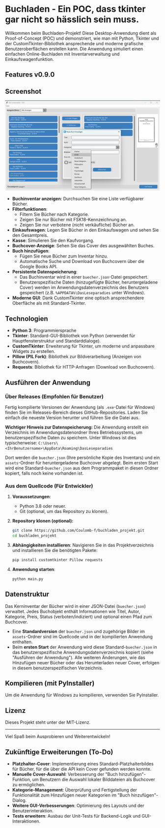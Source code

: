 # Buchladen - Ein POC, dass tkinter gar nicht so hässlich sein muss.

Willkommen beim Buchladen-Projekt! Diese Desktop-Anwendung dient als Proof-of-Concept (POC) und demonstriert, wie man mit Python, Tkinter und der CustomTkinter-Bibliothek ansprechende und moderne grafische Benutzeroberflächen erstellen kann. Die Anwendung simuliert einen einfachen Online-Buchladen mit Inventarverwaltung und Einkaufswagenfunktion.

## Features v0.9.0

## Screenshot

![Buchladen Anwendung Screenshot](dasLeseparadies.png) 

*   **Buchinventar anzeigen**: Durchsuchen Sie eine Liste verfügbarer Bücher.
*   **Filterfunktionen**:
    *   Filtern Sie Bücher nach Kategorie.
    *   Zeigen Sie nur Bücher mit FSK18-Kennzeichnung an.
    *   Zeigen Sie nur verbotene (nicht verkäufliche) Bücher an.
*   **Einkaufswagen**: Legen Sie Bücher in den Einkaufswagen und sehen Sie den Gesamtpreis.
*   **Kasse**: Simulieren Sie den Kaufvorgang.
*   **Buchcover-Anzeige**: Sehen Sie das Cover des ausgewählten Buches.
*   **Buch hinzufügen**:
    *   Fügen Sie neue Bücher zum Inventar hinzu.
    *   Automatische Suche und Download von Buchcovern über die Google Books API.
*   **Persistente Datenspeicherung**:
    *   Das Buchinventar wird in einer `buecher.json`-Datei gespeichert.
    *   Benutzerspezifische Daten (hinzugefügte Bücher, heruntergeladene Cover) werden im Anwendungsdatenverzeichnis des Benutzers gespeichert (z.B. `%APPDATA%\DasLeseparadies` unter Windows).
*   **Moderne GUI**: Dank CustomTkinter eine optisch ansprechendere Oberfläche als mit Standard-Tkinter.

## Technologien

*   **Python 3**: Programmiersprache
*   **Tkinter**: Standard-GUI-Bibliothek von Python (verwendet für Hauptfensterstruktur und Standarddialoge).
*   **CustomTkinter**: Erweiterung für Tkinter, um moderne und anpassbare Widgets zu erstellen.
*   **Pillow (PIL Fork)**: Bibliothek zur Bildverarbeitung (Anzeigen von Buchcovern).
*   **Requests**: Bibliothek für HTTP-Anfragen (Download von Buchcovern).

## Ausführen der Anwendung

### Über Releases (Empfohlen für Benutzer)

Fertig kompilierte Versionen der Anwendung (als `.exe`-Datei für Windows) finden Sie im Releases-Bereich dieses GitHub-Repositories. Laden Sie einfach die neueste Version herunter und führen Sie die Datei aus.

**Wichtiger Hinweis zur Datenspeicherung:**
Die Anwendung erstellt ein Verzeichnis im Anwendungsdatenordner Ihres Betriebssystems, um benutzerspezifische Daten zu speichern. Unter Windows ist dies typischerweise:
`C:\Users\<IhrBenutzername>\AppData\Roaming\DasLeseparadies`

Dort werden die `buecher.json` (Ihre persönliche Kopie des Inventars) und ein `assets`-Ordner für heruntergeladene Buchcover abgelegt. Beim ersten Start wird eine Standard-`buecher.json` aus dem Programmpaket in diesen Ordner kopiert, falls noch keine vorhanden ist.

### Aus dem Quellcode (Für Entwickler)

1.  **Voraussetzungen**:
    *   Python 3.8 oder neuer.
    *   Git (optional, um das Repository zu klonen).

2.  **Repository klonen (optional):**
    ```bash
    git clone https://github.com/Coulomb-f/buchladen_projekt.git
    cd buchladen_projekt
    ```

3.  **Abhängigkeiten installieren**:
    Navigieren Sie in das Projektverzeichnis und installieren Sie die benötigten Pakete:
    ```bash
    pip install customtkinter Pillow requests
    ```

4.  **Anwendung starten**:
    ```bash
    python main.py
    ```

## Datenstruktur

Das Kerninventar der Bücher wird in einer JSON-Datei (`buecher.json`) verwaltet. Jedes Buchobjekt enthält Informationen wie Titel, Autor, Kategorie, Preis, Status (verboten/indiziert) und optional einen Pfad zum Buchcover.

*   Eine **Standardversion** der `buecher.json` und zugehörige Bilder im `assets`-Ordner sind im Quellcode und in der kompilierten Anwendung enthalten.
*   Beim **ersten Start** der Anwendung wird diese Standard-`buecher.json` in das benutzerspezifische Anwendungsdatenverzeichnis kopiert (siehe "Ausführen der Anwendung"). Alle weiteren Änderungen, wie das Hinzufügen neuer Bücher oder das Herunterladen neuer Cover, erfolgen in diesem benutzerspezifischen Verzeichnis.

## Kompilieren (mit PyInstaller)

Um die Anwendung für Windows zu kompilieren, verwenden Sie PyInstaller.

## Lizenz

Dieses Projekt steht unter der MIT-Lizenz.

---
Viel Spaß beim Ausprobieren und Weiterentwickeln!

## Zukünftige Erweiterungen (To-Do)

*   **Platzhalter-Cover**: Implementierung eines Standard-Platzhalterbildes für Bücher, für die über die API kein Cover gefunden werden konnte.
*   **Manuelle Cover-Auswahl**: Verbesserung der "Buch hinzufügen"-Funktion, um Benutzern die Auswahl lokaler Bilddateien als Buchcover zu ermöglichen.
*   **Kategorie-Management**: Überprüfung und Fertigstellung der Funktionalität zum Hinzufügen neuer Kategorien im "Buch hinzufügen"-Dialog.
*   **Weitere GUI-Verbesserungen**: Optimierung des Layouts und der Benutzerinteraktion.
*   **Tests erweitern**: Ausbau der Unit-Tests für Backend-Logik und GUI-Interaktionen.